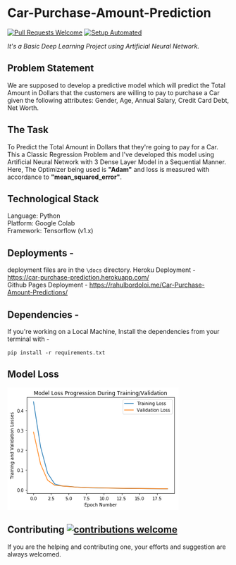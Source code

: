 # Car-Purchase-Amount-Prediction

[![Pull Requests Welcome](https://img.shields.io/badge/PRs-welcome-brightgreen.svg?style=flat)](http://makeapullrequest.com)
[![Setup Automated](https://img.shields.io/badge/setup-automated-blue?logo=gitpod)](https://gitpod.io/from-referrer/)

<i>It's a Basic Deep Learning Project using Artificial Neural Network.</i><br> 

## Problem Statement 
We are supposed to develop a predictive model which will predict the Total Amount in Dollars that the customers are willing to pay to purchase a Car given the following attributes: Gender, Age, Annual Salary, Credit Card Debt, Net Worth.

## The Task
To Predict the Total Amount in Dollars that they're going to pay for a Car. <br>
This a Classic Regression Problem and I've developed this model using Artificial Neural Network with 3 Dense Layer Model in a Sequential Manner. Here, The Optimizer being used is <b>"Adam"</b> and loss is measured with accordance to <b>"mean_squared_error"</b>.<br> 
  
## Technological Stack

 Language: Python <br>
 Platform: Google Colab <br>
 Framework: Tensorflow (v1.x) <br>

 
 ## Deployments - 
 deployment files are in the ```\docs``` directory.
 Heroku Deployment - https://car-purchase-prediction.herokuapp.com/ <br>
 Github Pages Deployment - https://rahulbordoloi.me/Car-Purchase-Amount-Predictions/
 
 ## Dependencies - 
 If you're working on a Local Machine, Install the dependencies from your terminal with -
 ```
 pip install -r requirements.txt
 ```
 
 ## Model Loss
 <img src="https://github.com/rahulbordoloi/Car-Purchase-Amount-Predictions/blob/master/docs/download.png">
 
 ## Contributing [![contributions welcome](https://img.shields.io/badge/contributions-welcome-brightgreen.svg?style=flat)](https://github.com/dwyl/esta/issues)

If you are the helping and contributing one, your efforts and suggestion are always welcomed.
 
